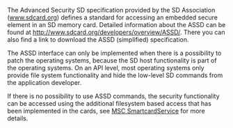The Advanced Security SD specification provided by the SD Association (www.sdcard.org) defines a standard for accessing an embedded secure element in an SD memory card. Detailed information about the ASSD can be found at http://www.sdcard.org/developers/overview/ASSD/. There you can also find a link to download the ASSD (simplified) specification.

The ASSD interface can only be implemented when there is a possibility to patch the operating systems, because the SD host functionality is part of the operating systems. On an API level, most operating systems only provide file system functionality and hide the low-level SD commands from the application developer.

If there is no possibility to use ASSD commands, the security functionality can be accessed using the additional filesystem based access that has been implemented in the cards, see [MSC SmartcardService](MscSmartcardService) for more details.
